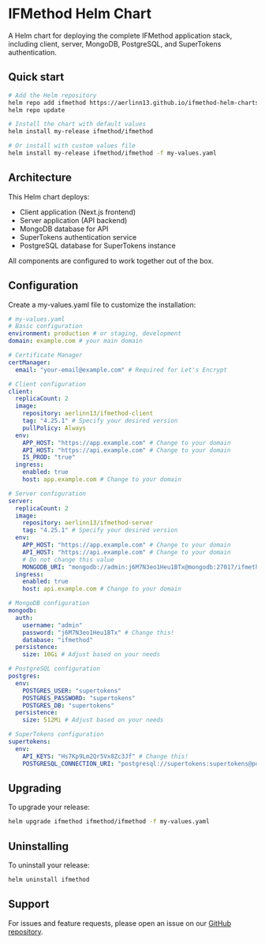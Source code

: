 # IFMethod Helm Chart

A Helm chart for deploying the complete IFMethod application stack, including client, server, MongoDB, PostgreSQL, and SuperTokens authentication.

## Quick start

```bash
# Add the Helm repository
helm repo add ifmethod https://aerlinn13.github.io/ifmethod-helm-charts
helm repo update

# Install the chart with default values
helm install my-release ifmethod/ifmethod

# Or install with custom values file
helm install my-release ifmethod/ifmethod -f my-values.yaml
```

## Architecture

This Helm chart deploys:

- Client application (Next.js frontend)
- Server application (API backend)
- MongoDB database for API
- SuperTokens authentication service
- PostgreSQL database for SuperTokens instance

All components are configured to work together out of the box.

## Configuration

Create a my-values.yaml file to customize the installation:

```yaml
# my-values.yaml
# Basic configuration
environment: production # or staging, development
domain: example.com # your main domain

# Certificate Manager
certManager:
  email: "your-email@example.com" # Required for Let's Encrypt

# Client configuration
client:
  replicaCount: 2
  image:
    repository: aerlinn13/ifmethod-client
    tag: "4.25.1" # Specify your desired version
    pullPolicy: Always
  env:
    APP_HOST: "https://app.example.com" # Change to your domain
    API_HOST: "https://api.example.com" # Change to your domain
    IS_PROD: "true"
  ingress:
    enabled: true
    host: app.example.com # Change to your domain

# Server configuration
server:
  replicaCount: 2
  image:
    repository: aerlinn13/ifmethod-server
    tag: "4.25.1" # Specify your desired version
  env:
    APP_HOST: "https://app.example.com" # Change to your domain
    API_HOST: "https://api.example.com" # Change to your domain
    # Do not change this value
    MONGODB_URI: "mongodb://admin:j6M7N3eo1Heu1BTx@mongodb:27017/ifmethod?authSource=admin"
  ingress:
    enabled: true
    host: api.example.com # Change to your domain

# MongoDB configuration
mongodb:
  auth:
    username: "admin"
    password: "j6M7N3eo1Heu1BTx" # Change this!
    database: "ifmethod"
  persistence:
    size: 10Gi # Adjust based on your needs

# PostgreSQL configuration
postgres:
  env:
    POSTGRES_USER: "supertokens"
    POSTGRES_PASSWORD: "supertokens"
    POSTGRES_DB: "supertokens"
  persistence:
    size: 512Mi # Adjust based on your needs

# SuperTokens configuration
supertokens:
  env:
    API_KEYS: "Hs7Kp9Lm2Qr5Vx8Zc3Jf" # Change this!
    POSTGRESQL_CONNECTION_URI: "postgresql://supertokens:supertokens@postgres:5432/supertokens"
```

## Upgrading

To upgrade your release:

```bash
helm upgrade ifmethod ifmethod/ifmethod -f my-values.yaml
```

## Uninstalling

To uninstall your release:

```bash
helm uninstall ifmethod
```

## Support

For issues and feature requests, please open an issue on our [GitHub repository](https://github.com/aerlinn13/ifmethod-helm-charts/issues).
